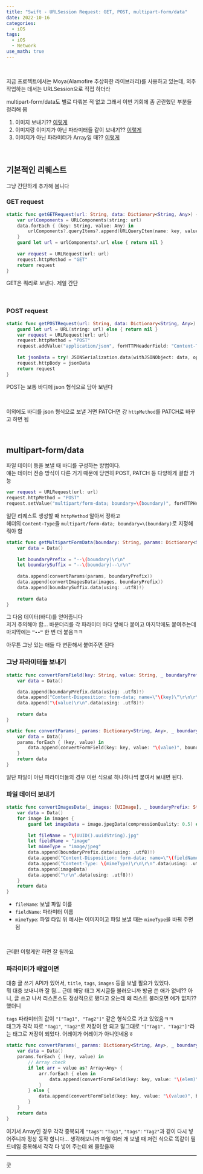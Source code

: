 ```yaml
---
title: "Swift - URLSession Request: GET, POST, multipart-form/data"
date: 2022-10-16
categories:
  - iOS
tags:
  - iOS
  - Network
use_math: true
---
```

<br>

지금 프로젝트에서는 Moya(Alamofire 추상화한 라이브러리)를 사용하고 있는데, 외주 작업하는 데서는 URLSession으로 직접 하더라  

multipart-form/data도 별로 다뤄본 적 없고 그래서 이번 기회에 좀 곤란했던 부분들 정리해 봄

1. 이미지 보내기?? [이렇게](#파일-데이터-보내기)
2. 이미지랑 이미지가 아닌 파라미터들 같이 보내기?? [이렇게](#그냥-파라미터들-보내기)
3. 이미지가 아닌 파라미터가 Array일 때?? [이렇게](#파라미터가-배열이면)

<br>

## 기본적인 리퀘스트
그냥 간단하게 추가해 봄니다

### GET request
```swift
static func getGETRequest(url: String, data: Dictionary<String, Any>) -> URLRequest? {
    var urlComponents = URLComponents(string: url)
    data.forEach { (key: String, value: Any) in
        urlComponents?.queryItems?.append(URLQueryItem(name: key, value: "\(value)"))
    }
    guard let url = urlComponents?.url else { return nil }
    
    var request = URLRequest(url: url)
    request.httpMethod = "GET"
    return request
}
```
GET은 쿼리로 보낸다. 제일 간단  

<br>

### POST request
```swift
static func getPOSTRequest(url: String, data: Dictionary<String, Any>) -> URLRequest? {
    guard let url = URL(string: url) else { return nil }
    var request = URLRequest(url: url)
    request.httpMethod = "POST"
    request.addValue("application/json", forHTTPHeaderField: "Content-Type")
    
    let jsonData = try! JSONSerialization.data(withJSONObject: data, options: [])
    request.httpBody = jsonData
    return request
}
```
POST는 보통 바디에 json 형식으로 담아 보낸다

<br>

이외에도 바디를 json 형식으로 보낼 거면 PATCH면 걍 `httpMethod`를 PATCH로 바꾸고 하면 됨  

<br>

## multipart-form/data
파일 데이터 등을 보낼 때 바디를 구성하는 방법이다.  
얘는 데이터 전송 방식이 다른 거기 때문에 당연히 POST, PATCH 등 다양하게 결합 가능  

```swift
var request = URLRequest(url: url)
request.httpMethod = "POST"
request.setValue("multipart/form-data; boundary=\(boundary)", forHTTPHeaderField: "Content-Type")
```
일단 리퀘스트 생성할 때 `httpMethod` 알아서 정하고  
헤더의 `Content-Type`을 `multipart/form-data; boundary=\(boundary)`로 지정해 줘야 함

```swift
static func getMultipartFormData(boundary: String, params: Dictionary<String, Any>, images: [UIImage]) -> Data {
    var data = Data()
    
    let boundaryPrefix = "--\(boundary)\r\n"
    let boundarySuffix = "--\(boundary)--\r\n"
    
    data.append(convertParams(params, boundaryPrefix))
    data.append(convertImagesData(images, boundaryPrefix))
    data.append(boundarySuffix.data(using: .utf8)!)
    
    return data
}
```
그 다음 데이터(바디)를 얻어줍니다  
저거 주의해야 함... 바운더리를 각 파라미터 마다 앞에다 붙이고 마지막에도 붙여주는데 마지막에는 **`"--"`** 한 번 더 붙음ㅋㅋ  

아무튼 그냥 있는 애들 다 변환해서 붙여주면 된다  

### 그냥 파라미터들 보내기
```swift
static func convertFormField(key: String, value: String, _ boundaryPrefix: String) -> Data {
    var data = Data()

    data.append(boundaryPrefix.data(using: .utf8)!)
    data.append("Content-Disposition: form-data; name=\"\(key)\"\r\n\r\n".data(using: .utf8)!)
    data.append("\(value)\r\n".data(using: .utf8)!)
    
    return data
}
```

```swift
static func convertParams(_ params: Dictionary<String, Any>, _ boundaryPrefix: String) -> Data {
    var data = Data()
    params.forEach { (key, value) in
        data.append(convertFormField(key: key, value: "\(value)", boundaryPrefix))
    }
    return data
}
```
일단 파일이 아닌 파라미터들의 경우 이런 식으로 하나하나씩 붙여서 보내면 된다.  

### 파일 데이터 보내기
```swift
static func convertImagesData(_ images: [UIImage], _ boundaryPrefix: String) -> Data {
    var data = Data()
    for image in images {
        guard let imageData = image.jpegData(compressionQuality: 0.5) else { return data }
        
        let fileName = "\(UUID().uuidString).jpg"
        let fieldName = "image"
        let mimeType = "image/jpeg"
        data.append(boundaryPrefix.data(using: .utf8)!)
        data.append("Content-Disposition: form-data; name=\"\(fieldName)\"; filename=\"\(fileName)\"\r\n".data(using: .utf8)!)
        data.append("Content-Type: \(mimeType)\r\n\r\n".data(using: .utf8)!)
        data.append(imageData)
        data.append("\r\n".data(using: .utf8)!)
    }
    return data
}
```
- `fileName`: 보낼 파일 이름
- `fieldName`: 파라미터 이름
- `mimeType`: 파일 타입
위 예시는 이미지이고 파일 보낼 때는 `mimeType`을 바꿔 주면 됨  

<br>

근데!! 이렇게만 하면 잘 될까요

### 파라미터가 배열이면
대충 글 쓰기 API가 있어서, `title`, `tags`, `images` 등을 보낼 필요가 있었다.  
뭐 대충 보내니까 잘 됨... 근데 해당 태그 게시글들 불러오니까 방금 쓴 애가 없네?? 아니, 글 쓰고 나서 리스폰스도 정상적으로 됐다고 오는데 왜 리스트 불러오면 얘가 없지?? 했더니

`tags` 파라미터의 값이 `"["Tag1", "Tag2"]"` 같은 형식으로 가고 있었음ㅋㅋ  
태그가 각각 따로 `"Tag1"`, `"Tag2"`로 저장이 안 되고 말그대로 `"["Tag1", "Tag2"]"`라는 태그로 저장이 되었다. 어레이가 어레이가 아니엇네용ㅎ  

```swift
static func convertParams(_ params: Dictionary<String, Any>, _ boundaryPrefix: String) -> Data {
    var data = Data()
    params.forEach { (key, value) in
        // Array check
        if let arr = value as? Array<Any> {
            arr.forEach { elem in
                data.append(convertFormField(key: key, value: "\(elem)", boundaryPrefix))
            }
        } else {
            data.append(convertFormField(key: key, value: "\(value)", boundaryPrefix))
        }
    }
    return data
}
```
여기서 Array인 경우 각각 중복되게 `"tags"`: `"Tag1"`, `"tags"`: `"Tag2"`과 같이 다시 넣어주니까 정상 동작 함니다...
생각해보니까 파일 여러 개 보낼 때 저런 식으로 똑같이 필드네임 중복해서 각각 다 넣어 주는데 왜 몰랐을까

---

굿


<br>
